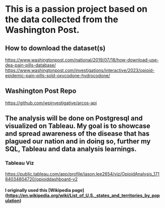 # This is a passion project based on the data collected from the Washington Post. 

## How to download the dataset(s)
https://www.washingtonpost.com/national/2019/07/18/how-download-use-dea-pain-pills-database/
https://www.washingtonpost.com/investigations/interactive/2023/opioid-epidemic-pain-pills-sold-oxycodone-hydrocodone/

## Washington Post Repo
https://github.com/wpinvestigative/arcos-api

## The analysis will be done on Postgresql and visualized on Tableau. My goal is to showcase and spread awareness of the disease that has plagued our nation and in doing so, further my SQL, Tableau and data analysis learnings. 

### Tableau Viz
https://public.tableau.com/app/profile/jason.lee2654/viz/OpioidAnalysis_17184034804720/opioiddashboard-v2

#### I originally used this [Wikipedia page] (https://en.wikipedia.org/wiki/List_of_U.S._states_and_territories_by_population)
